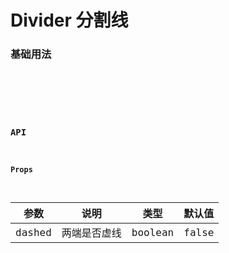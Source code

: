 # Divider 分割线

### 基础用法

<code hideActions='["CSB","EXTERNAL"]' src="./basic.tsx">

<br />

### API

#### Props

| 参数   | 说明         | 类型    | 默认值 |
| ------ | ------------ | ------- | ------ |
| dashed | 两端是否虚线 | boolean | false  |
